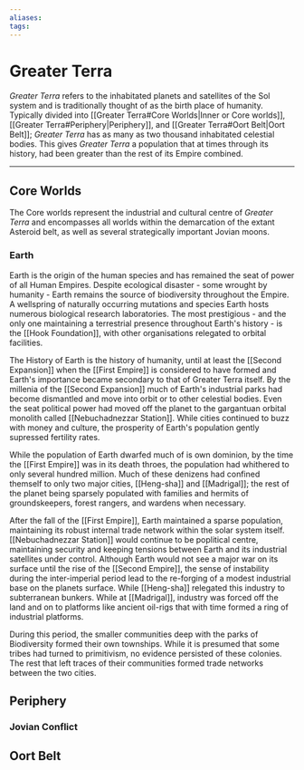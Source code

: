 ```yaml
---
aliases:
tags:
---
```


# Greater Terra

*Greater Terra* refers to the inhabitated planets and satellites of the Sol system and is traditionally thought of as the birth place of humanity. Typically divided into [[Greater Terra#Core Worlds|Inner or Core worlds]], [[Greater Terra#Periphery|Periphery]], and [[Greater Terra#Oort Belt|Oort Belt]]; *Greater Terra* has as many as two thousand inhabitated celestial bodies. This gives *Greater Terra* a population that at times through its history, had been greater than the rest of its Empire combined.

***

## Core Worlds

The Core worlds represent the industrial and cultural centre of *Greater Terra* and encompasses all worlds within the demarcation of the extant Asteroid belt, as well as several strategically important Jovian moons. 

### Earth

Earth is the origin of the human species and has remained the seat of power of all Human Empires. Despite ecological disaster - some wrought by humanity - Earth remains the source of biodiversity throughout the Empire. A wellspring of naturally occurring mutations and species Earth hosts numerous biological research laboratories. The most prestigious - and the only one maintaining a terrestrial presence throughout Earth's history - is the [[Hook Foundation]], with other organisations relegated to orbital facilities. 

The History of Earth is the history of humanity, until at least the [[Second Expansion]] when the [[First Empire]] is considered to have formed and Earth's importance became secondary to that of Greater Terra itself. By the millenia of the [[Second Expansion]] much of Earth's industrial parks had become dismantled and move into orbit or to other celestial bodies. Even the seat political power had moved off the planet to the gargantuan orbital monolith called [[Nebuchadnezzar Station]]. While cities continued to buzz with money and culture, the prosperity of Earth's population gently supressed fertility rates. 

While the population of Earth dwarfed much of is own dominion, by the time the [[First Empire]] was in its death throes, the population had whithered to only several hundred million. Much of these denizens had confined themself to only two major cities, [[Heng-sha]] and [[Madrigal]]; the rest of the planet being sparsely populated with families and hermits of groundskeepers, forest rangers, and wardens when necessary.

After the fall of the [[First Empire]], Earth maintained a sparse population, maintaining its robust internal trade network within the solar system itself. [[Nebuchadnezzar Station]] would continue to be poplitical centre, maintaining security and keeping tensions between Earth and its industrial satellites under control. Although Earth would not see a major war on its surface until the rise of the [[Second Empire]], the sense of instability during the inter-imperial period lead to the re-forging of a modest industrial base on the planets surface. While [[Heng-sha]] relegated this industry to subterranean bunkers. While at [[Madrigal]], industry was forced off the land and on to platforms like ancient oil-rigs that with time formed a ring of industrial platforms.

During this period, the smaller communities deep with the parks of Biodiversity formed their own townships. While it is presumed that some tribes had turned to primitivism, no evidence persisted of these colonies. The rest that left traces of their communities formed trade networks between the two cities. 

## Periphery

### Jovian Conflict

## Oort Belt